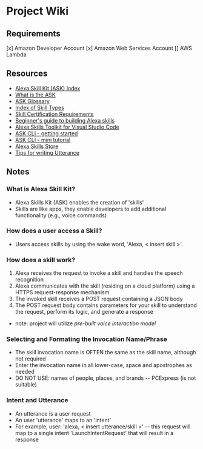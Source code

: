# Project Wiki

## Requirements

[x] Amazon Developer Account
[x] Amazon Web Services Account
[] AWS Lambda

## Resources

- [Alexa Skill Kit (ASK) Index](https://developer.amazon.com/en-US/docs/alexa/ask-overviews/what-is-the-alexa-skills-kit.html#:~:text=Skills%20are%20like%20apps%20for,to%20control%20cloud%2Dconnected%20devices.)
- [What is the ASK](https://developer.amazon.com/en-US/docs/alexa/ask-overviews/what-is-the-alexa-skills-kit.html)
- [ASK Glossary](https://developer.amazon.com/en-US/docs/alexa/ask-overviews/alexa-skills-kit-glossary.html)
- [Index of Skill Types](https://developer.amazon.com/en-US/docs/alexa/ask-overviews/list-of-skills.html)
- [Skill Certification Requirements](https://developer.amazon.com/en-US/docs/alexa/custom-skills/certification-requirements-for-custom-skills.html)
- [Beginner's guide to building Alexa skills](https://developer.amazon.com/en-US/alexa/trainings_and_workshops)
- [Alexa Skills Toolkit for Visual Studio Code](https://developer.amazon.com/en-US/docs/alexa/ask-toolkit/get-started-with-the-ask-toolkit-for-visual-studio-code.html)
- [ASK CLI - getting started](https://developer.amazon.com/de-DE/docs/alexa/smapi/quick-start-alexa-skills-kit-command-line-interface.html)
- [ASK CLI - mini tutorial](https://www.youtube.com/watch?v=Z1pVgsAKmYI)
- [Alexa Skills Store](https://www.amazon.com/alexa-skills/b?ie=UTF8&node=13727921011)
- [Tips for writing Utterance](https://alexa.sana.ai/s/30MdMhV0h_ea/file:W65x6NwKWWQU)

## Notes

### What is Alexa Skill Kit?

- Alexa Skills Kit (ASK) enables the creation of 'skills'
- Skills are like apps, they enable developers to add additional functionality (e.g., voice commands)

### How does a user access a Skill?

- Users access skills by using the wake word, 'Alexa, < insert skill >'.

### How does a skill work?

1. Alexa receives the request to invoke a skill and handles the speech recognition
2. Alexa communicates with the skill (residing on a cloud platform) using a HTTPS request-response mechanism
3. The invoked skill receives a POST request containing a JSON body
4. The POST request body contains parameters for your skill to understand the request, perform its logic, and generate a response

- note: project will utilize _pre-built voice interaction model_

### Selecting and Formating the Invocation Name/Phrase

- The skill invocation name is OFTEN the same as the skill name, although not required
- Enter the invocation name in all lower-case, space and apostrophes as needed
- DO NOT USE: names of people, places, and brands -- PCExpress (is not suitable)

### Intent and Utterance

- An utterance is a user request
- An user 'utterance' maps to an 'intent'
- For example, user: 'alexa, < insert utterance/skill >' -- this request will map to a single intent 'LaunchIntentRequest' that will result in a response
